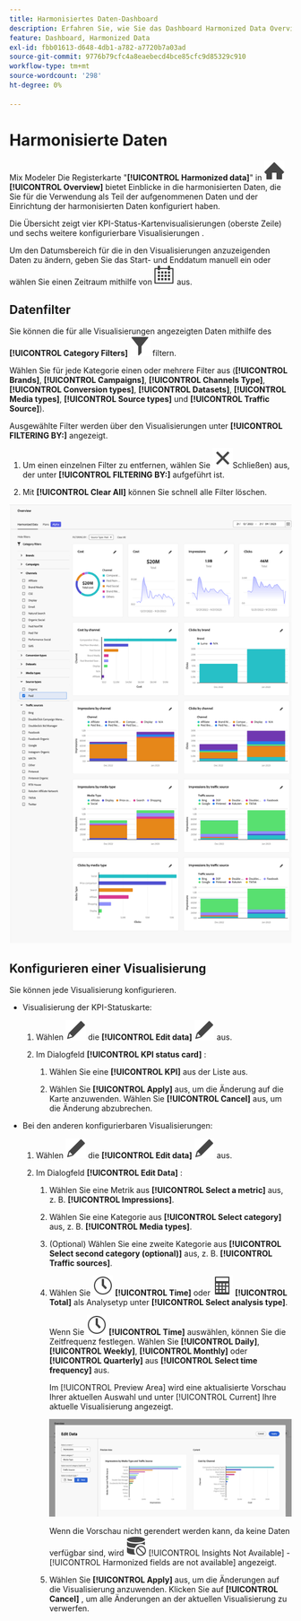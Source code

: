```yaml
---
title: Harmonisiertes Daten-Dashboard
description: Erfahren Sie, wie Sie das Dashboard Harmonized Data Overview in Mix Modeler verwenden.
feature: Dashboard, Harmonized Data
exl-id: fbb01613-d648-4db1-a782-a7720b7a03ad
source-git-commit: 9776b79cfc4a8eaebecd4bce85cfc9d85329c910
workflow-type: tm+mt
source-wordcount: '298'
ht-degree: 0%

---
```


# Harmonisierte Daten

Mix Modeler Die Registerkarte &quot;**[!UICONTROL Harmonized data]**&quot; in ![Startseite](/help/assets/icons/Home.svg) **[!UICONTROL Overview]** bietet Einblicke in die harmonisierten Daten, die Sie für die Verwendung als Teil der aufgenommenen Daten und der Einrichtung der harmonisierten Daten konfiguriert haben.

Die Übersicht zeigt vier KPI-Status-Kartenvisualisierungen (oberste Zeile) und sechs weitere konfigurierbare Visualisierungen .

Um den Datumsbereich für die in den Visualisierungen anzuzeigenden Daten zu ändern, geben Sie das Start- und Enddatum manuell ein oder wählen Sie einen Zeitraum mithilfe von ![Kalender](/help/assets/icons/Calendar.svg) aus.

## Datenfilter

Sie können die für alle Visualisierungen angezeigten Daten mithilfe des **[!UICONTROL Category Filters]** ![Filtern](/help/assets/icons/Filter.svg) filtern.

Wählen Sie für jede Kategorie einen oder mehrere Filter aus (**[!UICONTROL Brands]**, **[!UICONTROL Campaigns]**, **[!UICONTROL Channels Type]**, **[!UICONTROL Conversion types]**, **[!UICONTROL Datasets]**, **[!UICONTROL Media types]**, **[!UICONTROL Source types]** und **[!UICONTROL Traffic Source]**).

Ausgewählte Filter werden über den Visualisierungen unter **[!UICONTROL FILTERING BY:]** angezeigt.

1. Um einen einzelnen Filter zu entfernen, wählen Sie ![ Filter ](/help/assets/icons/Close.svg)Schließen) aus, der unter **[!UICONTROL FILTERING BY:]** aufgeführt ist.

1. Mit **[!UICONTROL Clear All]** können Sie schnell alle Filter löschen.

![Harmonisierte Daten - Übersicht](/help/assets/harmonized-data-overview.png)


## Konfigurieren einer Visualisierung

Sie können jede Visualisierung konfigurieren.

* Visualisierung der KPI-Statuskarte:

   1. Wählen ![ im ](/help/assets/icons/Edit.svg) die **[!UICONTROL Edit data]** ![Bearbeiten](/help/assets/icons/Edit.svg) aus.

   1. Im Dialogfeld **[!UICONTROL KPI status card]** :

      1. Wählen Sie eine **[!UICONTROL KPI]** aus der Liste aus.

      1. Wählen Sie **[!UICONTROL Apply]** aus, um die Änderung auf die Karte anzuwenden. Wählen Sie **[!UICONTROL Cancel]** aus, um die Änderung abzubrechen.

* Bei den anderen konfigurierbaren Visualisierungen:

   1. Wählen ![ im ](/help/assets/icons/Edit.svg) die **[!UICONTROL Edit data]** ![Bearbeiten](/help/assets/icons/Edit.svg) aus.

   1. Im Dialogfeld **[!UICONTROL Edit Data]** :

      1. Wählen Sie eine Metrik aus **[!UICONTROL Select a metric]** aus, z. B. **[!UICONTROL Impressions]**.
      1. Wählen Sie eine Kategorie aus **[!UICONTROL Select category]** aus, z. B. **[!UICONTROL Media types]**.
      1. (Optional) Wählen Sie eine zweite Kategorie aus **[!UICONTROL Select second category (optional)]** aus, z. B. **[!UICONTROL Traffic sources]**.
      1. Wählen Sie ![Uhr](/help/assets/icons/Clock.svg) **[!UICONTROL Time]** oder ![Rechner](/help/assets/icons/Calculator.svg) **[!UICONTROL Total]** als Analysetyp unter **[!UICONTROL Select analysis type]**.

         Wenn Sie ![Uhr](/help/assets/icons/Clock.svg) **[!UICONTROL Time]** auswählen, können Sie die Zeitfrequenz festlegen. Wählen Sie **[!UICONTROL Daily]**, **[!UICONTROL Weekly]**, **[!UICONTROL Monthly]** oder **[!UICONTROL Quarterly]** aus **[!UICONTROL Select time frequency]** aus.

         Im [!UICONTROL Preview Area] wird eine aktualisierte Vorschau Ihrer aktuellen Auswahl und unter [!UICONTROL Current] Ihre aktuelle Visualisierung angezeigt.

         ![Widget „Harmonisierte Daten bearbeiten“](/help/assets/edit-harmonized-data-widget.png)

         Wenn die Vorschau nicht gerendert werden kann, da keine Daten verfügbar sind, wird ![Datenfehler](/help/assets/icons/DataUnavailable.svg) [!UICONTROL Insights Not Available] - [!UICONTROL Harmonized fields are not available] angezeigt.

      1. Wählen Sie **[!UICONTROL Apply]** aus, um die Änderungen auf die Visualisierung anzuwenden. Klicken Sie auf **[!UICONTROL Cancel]** , um alle Änderungen an der aktuellen Visualisierung zu verwerfen.
